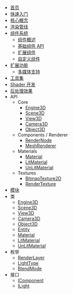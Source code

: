<!-- docs/_sidebar.md -->

- [首页](/)
- [快速入门](/quick-start)
- [核心概念](/core)
- [渲染管线](/rendering)
- [组件系统]()
  - [组件概述](/components)
  - [基础组件 API](/basic-components-api)
  - [扩展组件](/extensions)
  - [自定义组件](/custom-components)
- [扩展功能](/enhancements)
  - [多媒体支持](/enhancements)
- [工具集](/tools)
- [Shader 开发](/shaders)
- [后处理效果](/post-processing)
- API
  - Core
    - [Engine3D](api/core/Engine3D.md)
    - [Scene3D](api/core/Scene3D.md)
    - [View3D](api/core/View3D.md)
    - [Camera3D](api/core/Camera3D.md)
    - [Object3D](api/core/Object3D.md)
  - Components / Renderer
    - [RenderNode](api/components/renderer/RenderNode.md)
    - [MeshRenderer](api/components/renderer/MeshRenderer.md)
  - Materials
    - [Material](api/materials/Material.md)
    - [LitMaterial](api/materials/LitMaterial.md)
    - [UnLitMaterial](api/materials/UnLitMaterial.md)
  - Textures
    - [BitmapTexture2D](api/textures/BitmapTexture2D.md)
    - [RenderTexture](api/textures/RenderTexture.md)
- [模块](modules.md)
- 类
  - [Engine3D](classes/Engine3D.md)
  - [Scene3D](classes/Scene3D.md)
  - [View3D](classes/View3D.md)
  - [Camera3D](classes/Camera3D.md)
  - [Object3D](classes/Object3D.md)
  - [Entity](classes/Entity.md)
  - [Material](classes/Material.md)
  - [LitMaterial](classes/LitMaterial.md)
  - [UnLitMaterial](classes/UnLitMaterial.md)
- 枚举
  - [RenderLayer](enums/RenderLayer.md)
  - [LightType](enums/LightType.md)
  - [BlendMode](enums/BlendMode.md)
- 接口
  - [IComponent](interfaces/IComponent.md)
  - [ILight](interfaces/ILight.md)
